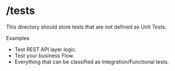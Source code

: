 # /tests

This directory should store tests that are not defined as Unit Tests.

Examples

- Test REST API layer logic.
- Test your business Flow.
- Everything that can be classified as Integration/Functional tests.